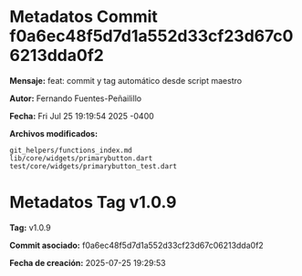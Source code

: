 # Metadatos Commit f0a6ec48f5d7d1a552d33cf23d67c06213dda0f2

**Mensaje:** feat: commit y tag automático desde script maestro

**Autor:** Fernando Fuentes-Peñailillo

**Fecha:** Fri Jul 25 19:19:54 2025 -0400

**Archivos modificados:**
```
git_helpers/functions_index.md
lib/core/widgets/primarybutton.dart
test/core/widgets/primarybutton_test.dart
```

# Metadatos Tag v1.0.9

**Tag:** v1.0.9

**Commit asociado:** f0a6ec48f5d7d1a552d33cf23d67c06213dda0f2

**Fecha de creación:** 2025-07-25 19:29:53
